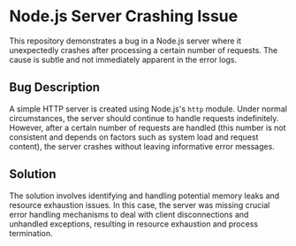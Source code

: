 # Node.js Server Crashing Issue

This repository demonstrates a bug in a Node.js server where it unexpectedly crashes after processing a certain number of requests.  The cause is subtle and not immediately apparent in the error logs.

## Bug Description

A simple HTTP server is created using Node.js's `http` module. Under normal circumstances, the server should continue to handle requests indefinitely. However, after a certain number of requests are handled (this number is not consistent and depends on factors such as system load and request content), the server crashes without leaving informative error messages.

## Solution

The solution involves identifying and handling potential memory leaks and resource exhaustion issues.  In this case, the server was missing crucial error handling mechanisms to deal with client disconnections and unhandled exceptions, resulting in resource exhaustion and process termination.